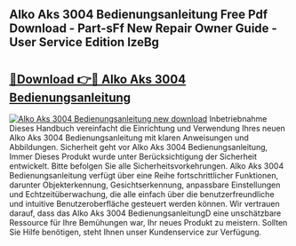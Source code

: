## Alko Aks 3004 Bedienungsanleitung Free Pdf Download - Part-sFf New Repair Owner Guide - User Service Edition lzeBg

# <h2><a href="http://df1hipp.blite.top/?on=Alko+Aks+3004+Bedienungsanleitung">🔗Download 👉🔴 Alko Aks 3004 Bedienungsanleitung</a></h2>

[![Alko Aks 3004 Bedienungsanleitung new download](https://i.imgur.com/lujVjoI.png)](http://df1hipp.blite.top/?on=Alko+Aks+3004+Bedienungsanleitung)
Inbetriebnahme Dieses Handbuch vereinfacht die Einrichtung und Verwendung Ihres neuen Alko Aks 3004 Bedienungsanleitung mit klaren Anweisungen und Abbildungen. Sicherheit geht vor Alko Aks 3004 Bedienungsanleitung, Immer Dieses Produkt wurde unter Berücksichtigung der Sicherheit entwickelt. Bitte befolgen Sie alle Sicherheitsvorkehrungen. Alko Aks 3004 Bedienungsanleitung verfügt über eine Reihe fortschrittlicher Funktionen, darunter Objekterkennung, Gesichtserkennung, anpassbare Einstellungen und Echtzeitüberwachung, die alle einfach über die benutzerfreundliche und intuitive Benutzeroberfläche gesteuert werden können. Wir vertrauen darauf, dass das Alko Aks 3004 BedienungsanleitungD eine unschätzbare Ressource für Ihre Bemühungen war, Ihr neues Produkt zu meistern. Sollten Sie Hilfe benötigen, steht Ihnen unser Kundenservice zur Verfügung.
